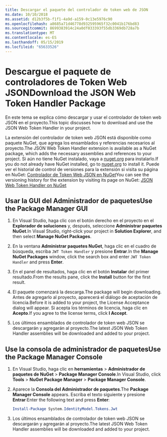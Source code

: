 ```yaml
---
title: Descargar el paquete del controlador de token web de JSON
ms.date: 10/10/2018
ms.assetid: d12b3f5b-f1f1-4a9d-a159-0c13e5976c90
ms.openlocfilehash: a8685a71d46778d932595965f32c0041b176bd83
ms.sourcegitcommit: 8699383914c24a0df033393f55db3369db728a7b
ms.translationtype: MT
ms.contentlocale: es-ES
ms.lasthandoff: 05/15/2019
ms.locfileid: "65633526"
---
```

# <a name="download-the-json-web-token-handler-package"></a><span data-ttu-id="9e6b0-102">Descargue el paquete de controladores de Token Web JSON</span><span class="sxs-lookup"><span data-stu-id="9e6b0-102">Download the JSON Web Token Handler Package</span></span>

<span data-ttu-id="9e6b0-103">En este tema se explica cómo descargar y usar el controlador de token web JSON en el proyecto.</span><span class="sxs-lookup"><span data-stu-id="9e6b0-103">This topic discusses how to download and use the JSON Web Token Handler in your project.</span></span>

<span data-ttu-id="9e6b0-104">La extensión del controlador de token web JSON está disponible como paquete NuGet, que agrega los ensamblados y referencias necesarios al proyecto.</span><span class="sxs-lookup"><span data-stu-id="9e6b0-104">The JSON Web Token Handler extension is available as a NuGet package, which adds the necessary assemblies and references to your project.</span></span> <span data-ttu-id="9e6b0-105">Si aún no tiene NuGet instalado, vaya a [nuget.org](https://nuget.org) para instalarlo.</span><span class="sxs-lookup"><span data-stu-id="9e6b0-105">If you do not already have NuGet installed, go to [nuget.org](https://nuget.org) to install it.</span></span> <span data-ttu-id="9e6b0-106">Puede ver el historial de control de versiones para la extensión si visita su página en NuGet: [Controlador de Token Web JSON en NuGet](https://www.nuget.org/packages/System.IdentityModel.Tokens.Jwt/)</span><span class="sxs-lookup"><span data-stu-id="9e6b0-106">You can see the versioning history for the extension by visiting its page on NuGet: [JSON Web Token Handler on NuGet](https://www.nuget.org/packages/System.IdentityModel.Tokens.Jwt/)</span></span>

## <a name="use-the-package-manager-gui"></a><span data-ttu-id="9e6b0-107">Usar la GUI del Administrador de paquetes</span><span class="sxs-lookup"><span data-stu-id="9e6b0-107">Use the Package Manager GUI</span></span>

1. <span data-ttu-id="9e6b0-108">En Visual Studio, haga clic con el botón derecho en el proyecto en el **Explorador de soluciones** y, después, seleccione **Administrar paquetes NuGet**.</span><span class="sxs-lookup"><span data-stu-id="9e6b0-108">In Visual Studio, right-click your project in **Solution Explorer**, and then select **Manage NuGet Packages**.</span></span>

2. <span data-ttu-id="9e6b0-109">En la ventana **Administrar paquetes NuGet**, haga clic en el cuadro de búsqueda, escriba `JWT Token Handler` y presione **Entrar**.</span><span class="sxs-lookup"><span data-stu-id="9e6b0-109">In the **Manage NuGet Packages** window, click the search box and enter `JWT Token Handler` and press **Enter**.</span></span>

3. <span data-ttu-id="9e6b0-110">En el panel de resultados, haga clic en el botón **Instalar** del primer resultado.</span><span class="sxs-lookup"><span data-stu-id="9e6b0-110">From the results pane, click the **Install** button for the first result.</span></span>

4. <span data-ttu-id="9e6b0-111">El paquete comenzará la descarga.</span><span class="sxs-lookup"><span data-stu-id="9e6b0-111">The package will begin downloading.</span></span> <span data-ttu-id="9e6b0-112">Antes de agregarlo al proyecto, aparecerá el diálogo de aceptación de licencia.</span><span class="sxs-lookup"><span data-stu-id="9e6b0-112">Before it is added to your project, the License Acceptance dialog will appear.</span></span> <span data-ttu-id="9e6b0-113">Si acepta los términos de licencia, haga clic en **Acepto**.</span><span class="sxs-lookup"><span data-stu-id="9e6b0-113">If you agree to the license terms, click **I Accept**.</span></span>

5. <span data-ttu-id="9e6b0-114">Los últimos ensamblados de controlador de token web JSON se descargarán y agregarán al proyecto.</span><span class="sxs-lookup"><span data-stu-id="9e6b0-114">The latest JSON Web Token Handler assemblies will be downloaded and added to your project.</span></span>

## <a name="use-the-package-manager-console"></a><span data-ttu-id="9e6b0-115">Use la consola de administrador de paquetes</span><span class="sxs-lookup"><span data-stu-id="9e6b0-115">Use the Package Manager Console</span></span>

1. <span data-ttu-id="9e6b0-116">En Visual Studio, haga clic en **herramientas** > **Administrador de paquetes de NuGet** > **Package Manager Console**.</span><span class="sxs-lookup"><span data-stu-id="9e6b0-116">In Visual Studio, click **Tools** > **NuGet Package Manager** > **Package Manager Console**.</span></span>

2. <span data-ttu-id="9e6b0-117">Aparece la **Consola del Administrador de paquetes**.</span><span class="sxs-lookup"><span data-stu-id="9e6b0-117">The **Package Manager Console** appears.</span></span> <span data-ttu-id="9e6b0-118">Escriba el texto siguiente y presione **Entrar**:</span><span class="sxs-lookup"><span data-stu-id="9e6b0-118">Enter the following text and press **Enter**:</span></span>

    ```powershell
    Install-Package System.IdentityModel.Tokens.Jwt
    ```

3. <span data-ttu-id="9e6b0-119">Los últimos ensamblados de controlador de token web JSON se descargarán y agregarán al proyecto.</span><span class="sxs-lookup"><span data-stu-id="9e6b0-119">The latest JSON Web Token Handler assemblies will be downloaded and added to your project.</span></span>
